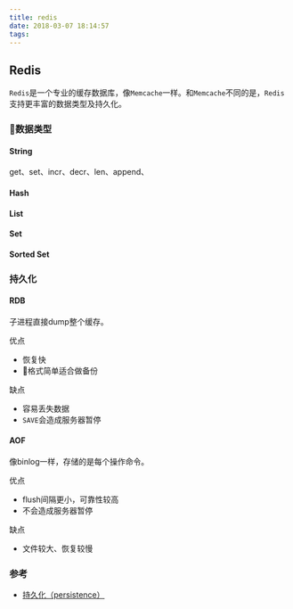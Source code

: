 ```yaml
---
title: redis
date: 2018-03-07 18:14:57
tags: 
---
```

## Redis
`Redis`是一个专业的缓存数据库，像`Memcache`一样。和`Memcache`不同的是，`Redis`支持更丰富的数据类型及持久化。

### 数据类型

#### String 
get、set、incr、decr、len、append、
#### Hash 

#### List 

#### Set 

#### Sorted Set 

### 持久化
#### RDB
子进程直接dump整个缓存。

优点
- 恢复快
- 格式简单适合做备份

缺点
- 容易丢失数据
- `SAVE`会造成服务器暂停

#### AOF
像binlog一样，存储的是每个操作命令。

优点
- flush间隔更小，可靠性较高
- 不会造成服务器暂停

缺点
- 文件较大、恢复较慢


### 参考
- [持久化（persistence）](http://redisdoc.com/topic/persistence.html)
